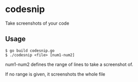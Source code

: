 # codesnip
Take screenshots of your code

## Usage
```
$ go build codesnip.go
$ ./codesnip <file> [num1-num2]
```
num1-num2 defines the range of lines to take a screenshot of.

If no range is given, it screenshots the whole file

